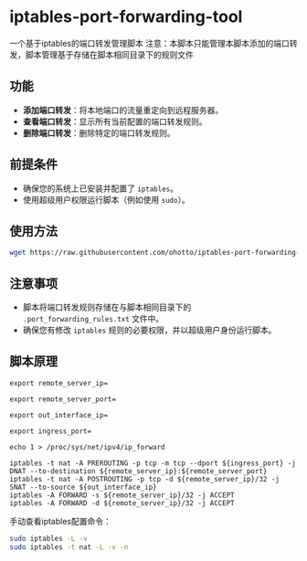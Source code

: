 # iptables-port-forwarding-tool

一个基于iptables的端口转发管理脚本
注意：本脚本只能管理本脚本添加的端口转发，脚本管理基于存储在脚本相同目录下的规则文件

## 功能

- **添加端口转发**：将本地端口的流量重定向到远程服务器。
- **查看端口转发**：显示所有当前配置的端口转发规则。
- **删除端口转发**：删除特定的端口转发规则。

## 前提条件

- 确保您的系统上已安装并配置了 `iptables`。
- 使用超级用户权限运行脚本（例如使用 `sudo`）。

## 使用方法

```sh
wget https://raw.githubusercontent.com/ohotto/iptables-port-forwarding-tool/main/ip-fw.sh && sudo chmod +x ./ip-fw.sh && sudo ./ip-fw.sh
```

## 注意事项

- 脚本将端口转发规则存储在与脚本相同目录下的 `.port_forwarding_rules.txt` 文件中。
- 确保您有修改 `iptables` 规则的必要权限，并以超级用户身份运行脚本。

## 脚本原理

```
export remote_server_ip=

export remote_server_port=

export out_interface_ip=

export ingress_port=

echo 1 > /proc/sys/net/ipv4/ip_forward

iptables -t nat -A PREROUTING -p tcp -m tcp --dport ${ingress_port} -j DNAT --to-destination ${remote_server_ip}:${remote_server_port}
iptables -t nat -A POSTROUTING -p tcp -d ${remote_server_ip}/32 -j SNAT --to-source ${out_interface_ip}
iptables -A FORWARD -s ${remote_server_ip}/32 -j ACCEPT
iptables -A FORWARD -d ${remote_server_ip}/32 -j ACCEPT
```

手动查看iptables配置命令：

```sh
sudo iptables -L -v
sudo iptables -t nat -L -v -n
```



